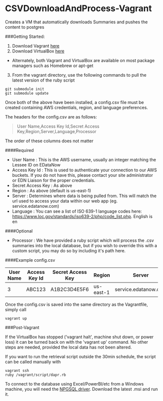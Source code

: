 # CSVDownloadAndProcess-Vagrant
Creates a VM that automatically downloads Summaries and pushes the content to postgres

###Getting Started:

1. Download Vagrant [here](https://www.vagrantup.com/downloads.html)
2. Download VirtualBox [here](https://www.virtualbox.org/wiki/Downloads)
  * Alternately, both Vagrant and VirtualBox are available on most package managers such as Homebrew or apt-get
3. From the vagrant directory, use the following commands to pull the latest version of the ruby script

~~~
git submodule init
git submodule update
~~~

Once both of the above have been installed, a config.csv file must be created containing AWS credentials, region, and language preferences.

The headers for the config.csv are as follows:

> User Name,Access Key Id,Secret Access Key,Region,Server,Language,Processor

The order of these columns does not matter

####Required
- User Name : This is the AWS username, usually an integer matching the Lessee ID on EDataNow
- Access Key Id : This is used to authenticate your connection to our AWS buckets. If you do not have this, please contact your site administrator or EDN Liaison for the proper credentials.
- Secret Access Key : As above
- Region : As above (default is us-east-1)
- Server : Determines where data is being pulled from. This will match the url used to access your data within our web app (eg. service.edatanow.com)
- Language : You can see a list of ISO 639-1 language codes here: https://www.loc.gov/standards/iso639-2/php/code_list.php. English is en

####Optional
- Processor : We have provided a ruby script which will process the .csv summaries into the local database, but if you wish to override this with a custom script, you may do so by including it's path here.

####Example config.csv

| User Name | Access Key Id | Secret Access Key | Region    | Server               | Language | Processor |
|-----------|---------------|-------------------|-----------|----------------------|----------|-----------|
| 3         | ABC123        | A1B2C3D4E5F6      | us-east-1 | service.edatanow.com | en       |           |

Once the config.csv is saved into the same directory as the Vagrantfile, simply call
~~~
vagrant up
~~~

###Post-Vagrant

If the VirtualBox has stopped ('vagrant halt', machine shut down, or power loss) it can be turned back on with the 'vagrant up' command. No other steps are needed, provided the local data has not been altered.

If you want to run the retrieval script outside the 30min schedule, the script can be called manually with
~~~
vagrant ssh
ruby /vagrant/script/dapr.rb
~~~

To connect to the database using Excel/PowerBI/etc from a Windows machine, you will need the [NPGSQL driver](https://github.com/npgsql/Npgsql/releases). Download the latest .msi and run it. 